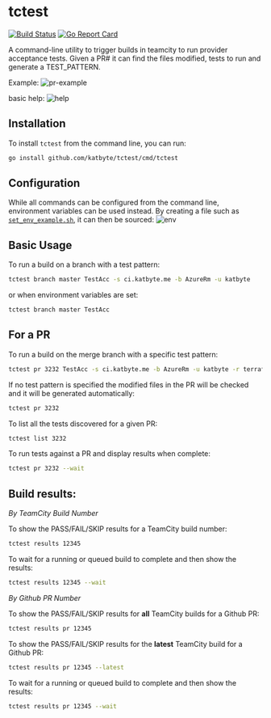 # tctest

[![Build Status](https://travis-ci.org/katbyte/tctest.svg?branch=master)](https://travis-ci.com/katbyte/tctest)
[![Go Report Card](https://goreportcard.com/badge/github.com/katbyte/tctest)](https://goreportcard.com/report/github.com/katbyte/tctest)

A command-line utility to trigger builds in teamcity to run provider acceptance tests. Given a PR# it can find the files modified, tests to run and generate a TEST_PATTERN.    

Example:
![pr-example](_docs/example.png)

basic help:
![help](_docs/help.png)

## Installation

To install `tctest` from the command line, you can run:
```bash
go install github.com/katbyte/tctest/cmd/tctest
```

## Configuration

While all commands can be configured from the command line, environment variables can be used instead. By creating a file such as [`set_env_example.sh`](_docs/set_env_example.sh), it can then be sourced:
![env](_docs/env.png) 

## Basic Usage

To run a build on a branch with a test pattern:
```bash
tctest branch master TestAcc -s ci.katbyte.me -b AzureRm -u katbyte
```
or when environment variables are set:
```bash
tctest branch master TestAcc
```

## For a PR

To run a build on the merge branch with a specific test pattern:
```bash
tctest pr 3232 TestAcc -s ci.katbyte.me -b AzureRm -u katbyte -r terraform-providers/terraform-provider-azurerm
```


If no test pattern is specified the modified files in the PR will be checked and it will be generated automatically:
```bash
tctest pr 3232
```  

To list all the tests discovered for a given PR:
```bash
tctest list 3232
```

To run tests against a PR and display results when complete:
```bash
tctest pr 3232 --wait
```

## Build results: 
*By TeamCity Build Number*

To show the PASS/FAIL/SKIP results for a TeamCity build number:
```bash
tctest results 12345
```

To wait for a running or queued build to complete and then show the results:
```bash
tctest results 12345 --wait
```

*By Github PR Number*

To show the PASS/FAIL/SKIP results for **all** TeamCity builds for a Github PR:
```bash
tctest results pr 12345
```
To show the PASS/FAIL/SKIP results for the **latest** TeamCity build for a Github PR:
```bash
tctest results pr 12345 --latest
```
To wait for a running or queued build to complete and then show the results:
```bash
tctest results pr 12345 --wait
```